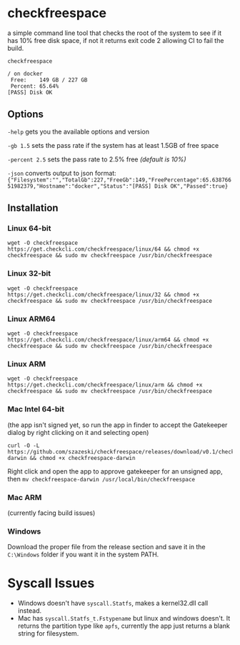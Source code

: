# checkfreespace
a simple command line tool that checks the root of the system to see if it has 10% free disk space, if not it returns exit code 2 allowing CI to fail the build.

`checkfreespace`
```
/ on docker
 Free:    149 GB / 227 GB
 Percent: 65.64%
[PASS] Disk OK
```

## Options

 `-help` gets you the available options and version

 `-gb 1.5` sets the pass rate if the system has at least 1.5GB of free space

 `-percent 2.5` sets the pass rate to 2.5% free *(default is 10%)*

 `-json` converts output to json format:
`{"Filesystem":"","TotalGb":227,"FreeGb":149,"FreePercentage":65.63876651982379,"Hostname":"docker","Status":"[PASS] Disk OK","Passed":true}`

## Installation

### Linux 64-bit
```
wget -O checkfreespace https://get.checkcli.com/checkfreespace/linux/64 && chmod +x checkfreespace && sudo mv checkfreespace /usr/bin/checkfreespace 
```

### Linux 32-bit
```
wget -O checkfreespace https://get.checkcli.com/checkfreespace/linux/32 && chmod +x checkfreespace && sudo mv checkfreespace /usr/bin/checkfreespace 
```

### Linux ARM64
```
wget -O checkfreespace https://get.checkcli.com/checkfreespace/linux/arm64 && chmod +x checkfreespace && sudo mv checkfreespace /usr/bin/checkfreespace 
```

### Linux ARM
```
wget -O checkfreespace https://get.checkcli.com/checkfreespace/linux/arm && chmod +x checkfreespace && sudo mv checkfreespace /usr/bin/checkfreespace 
```

### Mac Intel 64-bit
(the app isn't signed yet, so run the app in finder to accept the Gatekeeper dialog by right clicking on it and selecting open)
```
curl -O -L https://github.com/szazeski/checkfreespace/releases/download/v0.1/checkfreespace-darwin && chmod +x checkfreespace-darwin
```
Right click and open the app to approve gatekeeper for an unsigned app, then `mv checkfreespace-darwin /usr/local/bin/checkfreespace`

### Mac ARM
(currently facing build issues)

### Windows
Download the proper file from the release section and save it in the `C:\Windows` folder if you want it in the system PATH.

# Syscall Issues
- Windows doesn't have `syscall.Statfs`, makes a kernel32.dll call instead.
- Mac has `syscall.Statfs_t.Fstypename` but linux and windows doesn't. It returns the partition type like `apfs`, currently the app just returns a blank string for filesystem.
